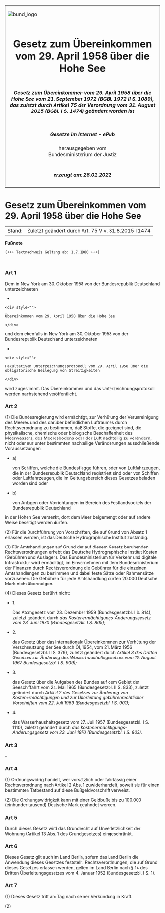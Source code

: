 <span id="DECKBLATT.html"></span>

<table border="0" frame="border" width="100%">

<tr valign="top">

<td align="left">

![bund\_logo](BfJ_2021_Web_de_de.gif)

</td>

<td align="right">

 

</td>

</tr>

<tr align="center" valign="middle">

<td colspan="2">

# Gesetz zum Übereinkommen vom 29. April 1958 über die Hohe See

</td>

</tr>

<tr align="center" valign="middle">

<td colspan="2">

##### Gesetz zum Übereinkommen vom 29. April 1958 über die Hohe See vom 21. September 1972 (BGBl. 1972 II S. 1089), das zuletzt durch Artikel 75 der Verordnung vom 31. August 2015 (BGBl. I S. 1474) geändert worden ist

</td>

</tr>

<tr align="center" valign="middle">

<td colspan="2">

  
  

##### Gesetze im Internet - ePub  
  
herausgegeben vom  
Bundesministerium der Justiz

</td>

</tr>

<tr align="center" valign="bottom">

<td colspan="2">

  
  

##### erzeugt am: 26.01.2022

</td>

</tr>

</table>

<span id="BJNR210890972.html"></span>

# Gesetz zum Übereinkommen vom 29. April 1958 über die Hohe See

<div>

<div class="jnhtml">

|        |                                                      |
| ------ | ---------------------------------------------------- |
| Stand: | Zuletzt geändert durch Art. 75 V v. 31.8.2015 I 1474 |

</div>

</div>

<div>

  
**Fußnote**

<div class="jnhtml">

<div>

<div class="jurAbsatz">

  

``` 
(+++ Textnachweis Geltung ab: 1.7.1980 +++)

 
```

</div>

</div>

</div>

</div>

<span id="BJNR210890972BJNE000100308.html"></span>

### Art 1  

<div>

<div class="jnhtml">

<div>

<div class="jurAbsatz">

Dem in New York am 30. Oktober 1958 von der Bundesrepublik Deutschland
unterzeichneten

  - 
    
    <div style="">
    
    Übereinkommen vom 29. April 1958 über die Hohe See
    
    </div>

und dem ebenfalls in New York am 30. Oktober 1958 von der Bundesrepublik
Deutschland unterzeichneten

  - 
    
    <div style="">
    
    Fakultativen Unterzeichnungsprotokoll vom 29. April 1958 über die
    obligatorische Beilegung von Streitigkeiten
    
    </div>

wird zugestimmt. Das Übereinkommen und das Unterzeichnungsprotokoll
werden nachstehend veröffentlicht.

</div>

</div>

</div>

</div>

<span id="BJNR210890972BJNE000203116.html"></span>

### Art 2  

<div>

<div class="jnhtml">

<div>

<div class="jurAbsatz">

(1) Die Bundesregierung wird ermächtigt, zur Verhütung der
Verunreinigung des Meeres und des darüber befindlichen Luftraumes durch
Rechtsverordnung zu bestimmen, daß Stoffe, die geeignet sind, die
physikalische, chemische oder biologische Beschaffenheit des
Meerwassers, des Meeresbodens oder der Luft nachteilig zu verändern,
nicht oder nur unter bestimmten nachteilige Veränderungen ausschließende
Voraussetzungen

  - a)
    
    <div style="">
    
    von Schiffen, welche die Bundesflagge führen, oder von
    Luftfahrzeugen, die in der Bundesrepublik Deutschland registriert
    sind oder von Schiffen oder Luftfahrzeugen, die im Geltungsbereich
    dieses Gesetzes beladen worden sind oder
    
    </div>

  - b)
    
    <div style="">
    
    von Anlagen oder Vorrichtungen im Bereich des Festlandsockels der
    Bundesrepublik Deutschland
    
    </div>

in der Hohen See versenkt, dort dem Meer beigemengt oder auf andere
Weise beseitigt werden dürfen.

</div>

<div class="jurAbsatz">

(2) Für die Durchführung von Vorschriften, die auf Grund von Absatz 1
erlassen werden, ist das Deutsche Hydrographische Institut zuständig.

</div>

<div class="jurAbsatz">

(3) Für Amtshandlungen auf Grund der auf diesem Gesetz beruhenden
Rechtsverordnungen erhebt das Deutsche Hydrographische Institut Kosten
(Gebühren und Auslagen). Das Bundesministerium für Verkehr und digitale
Infrastruktur wird ermächtigt, im Einvernehmen mit dem Bundesministerium
der Finanzen durch Rechtsverordnung die Gebühren für die einzelnen
Amtshandlungen zu bestimmen und dabei feste Sätze oder Rahmensätze
vorzusehen. Die Gebühren für jede Amtshandlung dürfen 20.000 Deutsche
Mark nicht übersteigen.

</div>

<div class="jurAbsatz">

(4) Dieses Gesetz berührt nicht:

  - 1\.
    
    <div style="">
    
    Das Atomgesetz vom 23. Dezember 1959 (Bundesgesetzbl. I S. 814),
    zuletzt geändert durch <span style="font-style:italic;">das
    Kostenermächtigungs-Änderungsgesetz vom 23. Juni 1970
    (Bundesgesetzbl. I S. 805);</span>
    
    </div>

  - 2\.
    
    <div style="">
    
    das Gesetz über das Internationale Übereinkommen zur Verhütung der
    Verschmutzung der See durch Öl, 1954, vom 21. März 1956
    (Bundesgesetzbl. II S. 379), zuletzt geändert durch
    <span style="font-style:italic;">Artikel 3 des Dritten Gesetzes zur
    Änderung des Wasserhaushaltsgesetzes vom 15. August 1967
    Bundesgesetzbl. I S. 909);</span>
    
    </div>

  - 3\.
    
    <div style="">
    
    das Gesetz über die Aufgaben des Bundes auf dem Gebiet der
    Seeschiffahrt vom 24. Mai 1965 (Bundesgesetzbl. II S. 833), zuletzt
    geändert durch <span style="font-style:italic;">Artikel 2 des
    Gesetzes zur Änderung von Kostenermächtigungen und zur Überleitung
    gebührenrechtlicher Vorschriften vom 22. Juli 1969 (Bundesgesetzbl.
    I S. 901);</span>
    
    </div>

  - 4\.
    
    <div style="">
    
    das Wasserhaushaltsgesetz vom 27. Juli 1957 (Bundesgesetzbl. I S.
    1110), zuletzt geändert durch <span style="font-style:italic;">das
    Kostenermächtigungs-Änderungsgesetz vom 23. Juni 1970
    (Bundesgesetzbl. I S. 805).</span>
    
    </div>

</div>

</div>

</div>

</div>

<span id="BJNR210890972BJNE000300308.html"></span>

### Art 3  

<div>

<div class="jnhtml">

<div>

<div class="jurAbsatz">

\-

</div>

</div>

</div>

</div>

<span id="BJNR210890972BJNE000400308.html"></span>

### Art 4  

<div>

<div class="jnhtml">

<div>

<div class="jurAbsatz">

(1) Ordnungswidrig handelt, wer vorsätzlich oder fahrlässig einer
Rechtsverordnung nach Artikel 2 Abs. 1 zuwiderhandelt, soweit sie für
einen bestimmten Tatbestand auf diese Bußgeldvorschrift verweist.

</div>

<div class="jurAbsatz">

(2) Die Ordnungswidrigkeit kann mit einer Geldbuße bis zu 100.000
(einhunderttausend) Deutsche Mark geahndet werden.

</div>

</div>

</div>

</div>

<span id="BJNR210890972BJNE000500308.html"></span>

### Art 5  

<div>

<div class="jnhtml">

<div>

<div class="jurAbsatz">

Durch dieses Gesetz wird das Grundrecht auf Unverletzlichkeit der
Wohnung (Artikel 13 Abs. 1 des Grundgesetzes) eingeschränkt.

</div>

</div>

</div>

</div>

<span id="BJNR210890972BJNE000600308.html"></span>

### Art 6  

<div>

<div class="jnhtml">

<div>

<div class="jurAbsatz">

Dieses Gesetz gilt auch im Land Berlin, sofern das Land Berlin die
Anwendung dieses Gesetzes feststellt. Rechtsverordnungen, die auf Grund
dieses Gesetzes erlassen werden, gelten im Land Berlin nach § 14 des
Dritten Überleitungsgesetzes vom 4. Januar 1952 (Bundesgesetzbl. I S.
1).

</div>

</div>

</div>

</div>

<span id="BJNR210890972BJNE000700308.html"></span>

### Art 7  

<div>

<div class="jnhtml">

<div>

<div class="jurAbsatz">

(1) Dieses Gesetz tritt am Tag nach seiner Verkündung in Kraft.

</div>

<div class="jurAbsatz">

(2)

</div>

</div>

</div>

</div>
